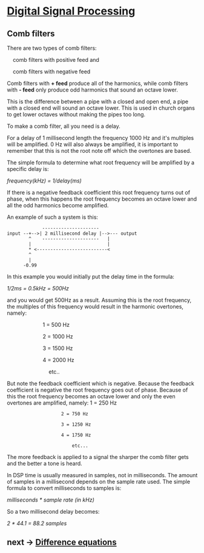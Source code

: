 # [Digital Signal Processing](dsp.md)

## Comb filters

There are two types of comb filters:

    comb filters with positive feed and

    comb filters with negative feed

Comb filters with **+ feed** produce all of the harmonics, while comb filters with **- feed** only produce odd harmonics that sound an octave lower.

This is the difference between a pipe with a closed and open end, a pipe with a closed end will sound an octave lower. This is used in church organs to get lower octaves without making the pipes too long.

To make a comb filter, all you need is a delay.

For a delay of 1 millisecond length the frequency 1000 Hz and it's multiples will be amplified. 0 Hz will also always be amplified, it is important to remember that this is not the root note off which the overtones are based.

The simple formula to determine what root frequency will be amplified by a specific delay is:

*frequency(kHz) = 1/delay(ms)*

If there is a negative feedback coefficient this root frequency turns out of phase, when this happens the root frequency becomes an octave lower and all the odd harmonics become amplified.

An example of such a system is this:

```
             ---------------------
input --+-->| 2 millisecond delay |-->--- output
        ^    ---------------------   |
        |                            |
        * <--------------------------<
        ^
        |
      -0.99
```

In this example you would initially put the delay time in the formula:

*1/2ms = 0.5kHz = 500Hz*

and you would get 500Hz as a result. Assuming this is the root frequency, the multiples of this frequency would result in the harmonic overtones, namely:

                        1 = 500 Hz

                        2 = 1000 Hz

                        3 = 1500 Hz

                        4 = 2000 Hz

                            etc..

But note the feedback coefficient which is negative. Because the feedback coefficient is negative the root frequency goes out of phase. Because of this the root frequency becomes an octave lower and only the even overtones are amplified, namely:
                        1 = 250 Hz
                        
                        2 = 750 Hz
                        
                        3 = 1250 Hz
                        
                        4 = 1750 Hz
                        
                            etc...
                            
The more feedback is applied to a signal the sharper the comb filter gets and the better a tone is heard.

In DSP time is usually measured in samples, not in milliseconds. The amount of samples in a millisecond depends on the sample rate used. The simple formula to convert milliseconds to samples is:

_milliseconds * sample rate (in kHz)_

So a two millisecond delay becomes:

_2 * 44.1 = 88.2 samples_
                            
## next -> [Difference equations](dsp3.md)
